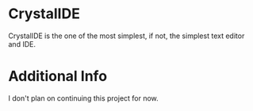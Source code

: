 # CrystalIDE
CrystalIDE is the one of the most simplest, if not, the simplest text editor and IDE.
# Additional Info
I don't plan on continuing this project for now.
